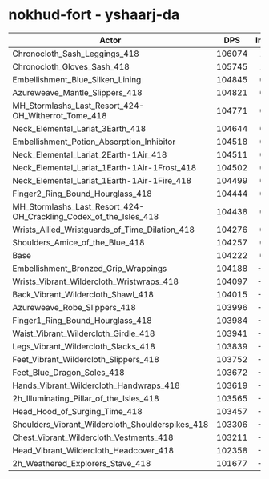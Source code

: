 # nokhud-fort - yshaarj-da
| Actor | DPS | Increase |
|---|:---:|:---:|
|Chronocloth_Sash_Leggings_418|106074|1.78%|
|Chronocloth_Gloves_Sash_418|105745|1.46%|
|Embellishment_Blue_Silken_Lining|104845|0.60%|
|Azureweave_Mantle_Slippers_418|104821|0.57%|
|MH_Stormlashs_Last_Resort_424-OH_Witherrot_Tome_418|104771|0.53%|
|Neck_Elemental_Lariat_3Earth_418|104644|0.40%|
|Embellishment_Potion_Absorption_Inhibitor|104518|0.28%|
|Neck_Elemental_Lariat_2Earth-1Air_418|104511|0.28%|
|Neck_Elemental_Lariat_1Earth-1Air-1Frost_418|104502|0.27%|
|Neck_Elemental_Lariat_1Earth-1Air-1Fire_418|104499|0.27%|
|Finger2_Ring_Bound_Hourglass_418|104444|0.21%|
|MH_Stormlashs_Last_Resort_424-OH_Crackling_Codex_of_the_Isles_418|104438|0.21%|
|Wrists_Allied_Wristguards_of_Time_Dilation_418|104276|0.05%|
|Shoulders_Amice_of_the_Blue_418|104257|0.03%|
|Base|104222|0.00%|
|Embellishment_Bronzed_Grip_Wrappings|104188|-0.03%|
|Wrists_Vibrant_Wildercloth_Wristwraps_418|104097|-0.12%|
|Back_Vibrant_Wildercloth_Shawl_418|104015|-0.20%|
|Azureweave_Robe_Slippers_418|103996|-0.22%|
|Finger1_Ring_Bound_Hourglass_418|103984|-0.23%|
|Waist_Vibrant_Wildercloth_Girdle_418|103941|-0.27%|
|Legs_Vibrant_Wildercloth_Slacks_418|103839|-0.37%|
|Feet_Vibrant_Wildercloth_Slippers_418|103752|-0.45%|
|Feet_Blue_Dragon_Soles_418|103672|-0.53%|
|Hands_Vibrant_Wildercloth_Handwraps_418|103619|-0.58%|
|2h_Illuminating_Pillar_of_the_Isles_418|103565|-0.63%|
|Head_Hood_of_Surging_Time_418|103457|-0.73%|
|Shoulders_Vibrant_Wildercloth_Shoulderspikes_418|103306|-0.88%|
|Chest_Vibrant_Wildercloth_Vestments_418|103211|-0.97%|
|Head_Vibrant_Wildercloth_Headcover_418|102358|-1.79%|
|2h_Weathered_Explorers_Stave_418|101677|-2.44%|
